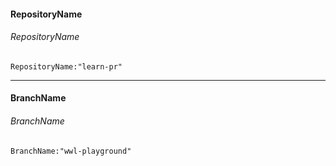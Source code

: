 

#### RepositoryName	
###### RepositoryName
```
RepositoryName:"learn-pr"
```

---

#### BranchName	
###### BranchName
```
BranchName:"wwl-playground"
```
